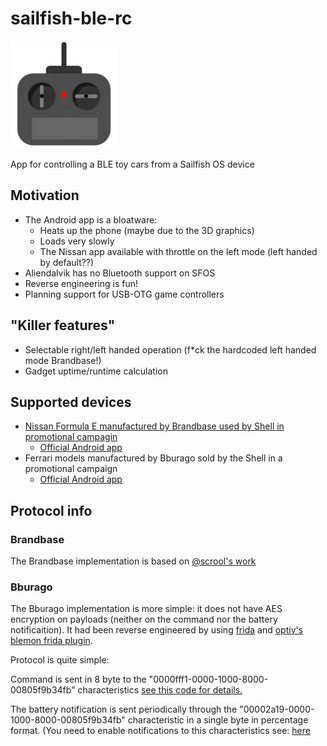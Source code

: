 # sailfish-ble-rc

![Icon](https://raw.githubusercontent.com/martonmiklos/sailfish-ble-rc/master/icons/172x172/sailfish-ble-rc.png "Sailfish BLE RC")

App for controlling a BLE toy cars from a Sailfish OS device

## Motivation
* The Android app is a bloatware: 
  * Heats up the phone (maybe due to the 3D graphics)
  * Loads very slowly
  * The Nissan app available with throttle on the left mode (left handed by default??)
* Aliendalvik has no Bluetooth support on SFOS
* Reverse engineering is fun!
* Planning support for USB-OTG game controllers

## "Killer features"
* Selectable right/left handed operation (f*ck the hardcoded left handed mode Brandbase!)
* Gadget uptime/runtime calculation

## Supported devices

* [Nissan Formula E manufactured by Brandbase used by Shell in promotional campagin](https://gist.github.com/martonmiklos/e960f17d7ba0f08327b0b588f9aae04b)
  * [Official Android app](https://play.google.com/store/apps/details?id=nl.brandbase.shellsupercars&hl=hu&gl=US)
* Ferrari models manufactured by Bburago sold by the Shell in a promotional campaign  
  * [Official Android app](https://play.google.com/store/apps/details?id=com.TDF.ShellRacingLegends&hl=hu&gl=US)

## Protocol info

### Brandbase
The Brandbase implementation is based on [@scrool's work](https://gist.github.com/scrool/e79d6a4cb50c26499746f4fe473b3768)

### Bburago
The Bburago implementation is more simple: it does not have AES encryption on payloads (neither on the command nor the battery notificaition). 
It had been reverse engineered by using [frida](https://frida.re/) and  [optiv's blemon frida plugin](https://github.com/optiv/blemon).

Protocol is quite simple:

Command is sent in 8 byte to the "0000fff1-0000-1000-8000-00805f9b34fb" characteristics [see this code for details.](https://github.com/martonmiklos/sailfish-ble-rc/blob/master/src/bburago_rc_car.cpp#L81)

The battery notification is sent periodically through the "00002a19-0000-1000-8000-00805f9b34fb" characteristic in a single byte in percentage format. (You need to enable notifications to this characteristics see: [here](https://github.com/martonmiklos/sailfish-ble-rc/blob/master/src/bburago_rc_car.cpp#L112)

